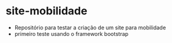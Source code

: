 # site-mobilidade
- Repositório para testar a criação de um site para mobilidade
- primeiro teste usando o framework bootstrap
